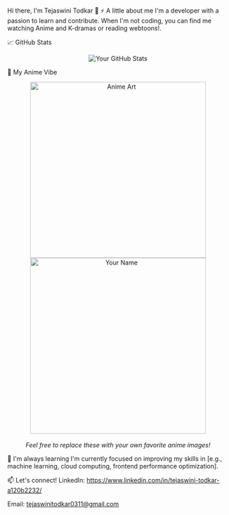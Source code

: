 Hi there, I'm Tejaswini Todkar 👋
⚡️ A little about me
I'm a developer with a passion to learn and contribute. When I'm not coding, you can find me watching Anime and K-dramas or reading webtoons!.

📈 GitHub Stats
<p align="center">
<img src="https://www.google.com/search?q=https://github-readme-stats.vercel.app/api%3Fusername%3DYOUR_GITHUB_USERNAME%26show_icons%3Dtrue%26theme%3Dgotham%26hide%3Dprs,issues,contribs%26hide_rank%3Dtrue" alt="Your GitHub Stats" />
</p>



🎨 My Anime Vibe
<p align="center">
<img src="https://www.google.com/search?q=https://c4.wallpaperflare.com/wallpaper/486/467/754/anime-anime-girls-digital-art-artwork-hd-wallpaper-preview.jpg" alt="Anime Art" width="400"/>
<img src="https://www.google.com/search?q=https://c4.wallpaperflare.com/wallpaper/866/651/276/anime-your-name-kimi-no-na-wa-taki-tachibana-mitsuha-miyamizu-hd-wallpaper-preview.jpg" alt="Your Name" width="400"/>
<br>
<br>
<i>Feel free to replace these with your own favorite anime images!</i>
</p>

🌱 I'm always learning
I'm currently focused on improving my skills in [e.g., machine learning, cloud computing, frontend performance optimization].

📫 Let's connect!
LinkedIn: https://www.linkedin.com/in/tejaswini-todkar-a120b2232/

Email: tejaswinitodkar0311@gmail.com

